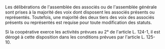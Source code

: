 Les délibérations de l'assemblée des associés ou de l'assemblée générale sont prises à la majorité des voix dont disposent les associés présents ou représentés. Toutefois, une majorité des deux tiers des voix des associés présents ou représentés est requise pour toute modification des statuts.

Si la coopérative exerce les activités prévues au 2° de l'article L. 124-1, il est dérogé à cette disposition dans les conditions prévues par l'article L. 125-10.
